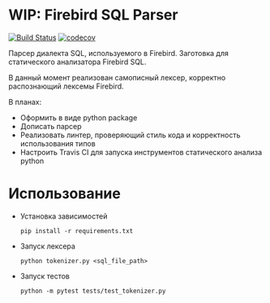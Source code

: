 # WIP: Firebird SQL Parser

[![Build Status](https://travis-ci.org/anegramotnov/firebird_parser.svg?branch=master)](https://travis-ci.org/anegramotnov/firebird_parser)
[![codecov](https://codecov.io/gh/anegramotnov/firebird_parser/branch/master/graph/badge.svg)](https://codecov.io/gh/anegramotnov/firebird_parser)


Парсер диалекта SQL, используемого в Firebird. Заготовка для статического анализатора Firebird SQL.

В данный момент реализован самописный лексер, корректно распознающий лексемы Firebird.

В планах:

* Оформить в виде python package
* Дописать парсер
* Реализовать линтер, проверяющий стиль кода и корректность использования типов
* Настроить Travis CI для запуска инструментов статического анализа python

# Использование

* Установка зависимостей
  ```
  pip install -r requirements.txt
  ```
* Запуск лексера
  ```
  python tokenizer.py <sql_file_path>
  ```
* Запуск тестов
  ```
  python -m pytest tests/test_tokenizer.py
  ```

